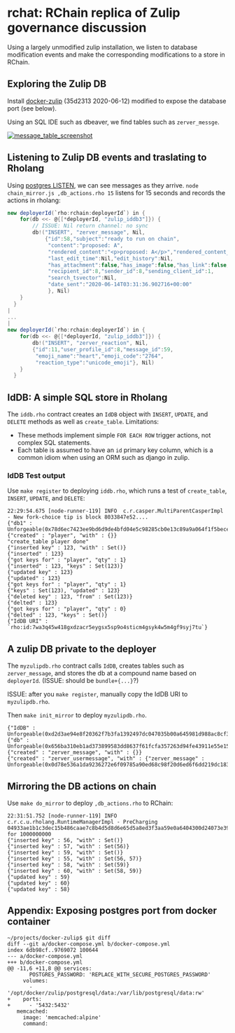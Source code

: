 # rchat: RChain replica of Zulip governance discussion

Using a largely unmodified zulip installation, we listen to
database modification events and make the corresponding modifications
to a store in RChain.

## Exploring the Zulip DB

Install [docker-zulip][dz] (35d2313 2020-06-12) modified to expose the
database port (see below).

[dz]: https://github.com/zulip/docker-zulip

Using an SQL IDE such as dbeaver, we find tables such as `zerver_messge`.

<a target="_blank" rel="noopener noreferrer" href="https://user-images.githubusercontent.com/150986/84575875-1ba89280-ad76-11ea-9b6e-526c35492277.png"><img src="https://user-images.githubusercontent.com/150986/84575875-1ba89280-ad76-11ea-9b6e-526c35492277.png" alt="message_table_screenshot" style="max-width:100%;"></a>


## Listening to Zulip DB events and traslating to Rholang

Using [postgres LISTEN][pgl], we can see messages as they arrive.
`node chain_mirror.js ,db_actions.rho 15` listens for 15 seconds and
records the actions in rholang:

[pgl]: https://www.postgresql.org/docs/9.0/sql-listen.html

```scala
new deployerId(`rho:rchain:deployerId`) in {
    for(db <<- @{[*deployerId, "zulip_iddb3"]}) {
        // ISSUE: Nil return channel: no sync
        db!("INSERT", "zerver_message", Nil,
            {"id":58,"subject":"ready to run on chain",
             "content":"proposed: A",
             "rendered_content":"<p>proposed: A</p>","rendered_content_version":1,
             "last_edit_time":Nil,"edit_history":Nil,
             "has_attachment":false,"has_image":false,"has_link":false,
             "recipient_id":8,"sender_id":8,"sending_client_id":1,
             "search_tsvector":Nil,
             "date_sent":"2020-06-14T03:31:36.902716+00:00"
             }, Nil)
    }
  }
|
...
|
new deployerId(`rho:rchain:deployerId`) in {
    for(db <<- @{[*deployerId, "zulip_iddb3"]}) {
        db!("INSERT", "zerver_reaction", Nil,
        {"id":11,"user_profile_id":8,"message_id":59,
         "emoji_name":"heart","emoji_code":"2764",
         "reaction_type":"unicode_emoji"}, Nil)
    }
  }

```


## IdDB: A simple SQL store in Rholang

The `iddb.rho` contract creates an `IdDB` object with `INSERT`,
`UPDATE`, and `DELETE` methods as well as `create_table`. Limitations:

  - These methods implement simple `FOR EACH ROW` trigger actions, not
    complex SQL statements.
  - Each table is assumed to have an `id` primary key column,
    which is a common idiom when using an ORM such as django in zulip.

### IdDB Test output

Use `make register` to deploying `iddb.rho`, which runs a test of
`create_table`, `INSERT`, `UPDATE`, and `DELETE`:

```
22:29:54.675 [node-runner-119] INFO  c.r.casper.MultiParentCasperImpl - New fork-choice tip is block 8033847e52....
{"db1" : Unforgeable(0x78d6ec7423ee9bd6d9de4bfd04e5c98285cb0e13c89a9a064f1f5beceef5960f)}
{"created" : "player", "with" : {}}
"create_table player done"
{"inserted key" : 123, "with" : Set()}
{"inserted" : 123}
{"got keys for" : "player", "qty" : 1}
{"inserted" : 123, "keys" : Set(123)}
{"updated key" : 123}
{"updated" : 123}
{"got keys for" : "player", "qty" : 1}
{"keys" : Set(123), "updated" : 123}
{"deleted key" : 123, "from" : Set(123)}
{"delted" : 123}
{"got keys for" : "player", "qty" : 0}
{"delted" : 123, "keys" : Set()}
{"IdDB URI" : `rho:id:7wa3q45w418gxdzacr5eygsx5sp9o4sticm4gsyk4w5m4gf9syj7tu`}
```

## A zulip DB private to the deployer

The `myzulipdb.rho` contract calls `IdDB`, creates tables such as
`zerver_message`, and stores the db at a compound name based on
`deployerId`. (ISSUE: should be `bundle+{...}`?)

ISSUE: after you `make register`, manually copy the IdDB URI to `myzulipdb.rho`.

Then `make init_mirror` to deploy `myzulipdb.rho`.

```
{"IdDB" : Unforgeable(0xd2d3ae94e8f20362f7b3fa1392497dc047035b00a645981d988ac8cf36640870)}
{"db" : Unforgeable(0x656ba310eb1ad373899583dd8637f61fcfa357263d94fe43911e55e156eb3fd8)}
{"created" : "zerver_message", "with" : {}}
{"created" : "zerver_usermessage", "with" : {"zerver_message" : Unforgeable(0x0d78e536a1da9236272e6f09785a90ed68c98f20d6ed6f6dd219dc1835571527)}}
```

## Mirroring the DB actions on chain

Use `make do_mirror` to deploy `,db_actions.rho` to RChain:

```
22:31:51.752 [node-runner-119] INFO  c.r.c.u.rholang.RuntimeManagerImpl - PreCharging 04933ae1b1c3dec15b486caae7c8b4d5d8d6e65d5a8ed3f3aa59e0a6404300d24073e39bc5dd8a938dba2b87f3669e605d31e1cb455634baee3aab492136127c8e for 1000000000
{"inserted key" : 56, "with" : Set()}
{"inserted key" : 57, "with" : Set(56)}
{"inserted key" : 59, "with" : Set()}
{"inserted key" : 55, "with" : Set(56, 57)}
{"inserted key" : 58, "with" : Set(59)}
{"inserted key" : 60, "with" : Set(58, 59)}
{"updated key" : 59}
{"updated key" : 60}
{"updated key" : 58}
```



## Appendix: Exposing postgres port from docker container

```
~/projects/docker-zulip$ git diff
diff --git a/docker-compose.yml b/docker-compose.yml
index 6db98cf..9769072 100644
--- a/docker-compose.yml
+++ b/docker-compose.yml
@@ -11,6 +11,8 @@ services:
       POSTGRES_PASSWORD: 'REPLACE_WITH_SECURE_POSTGRES_PASSWORD'
     volumes:
       - '/opt/docker/zulip/postgresql/data:/var/lib/postgresql/data:rw'
+    ports:
+      - '5432:5432'
   memcached:
     image: 'memcached:alpine'
     command:
```
